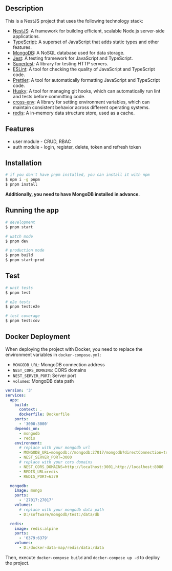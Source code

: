 ## Description

This is a NestJS project that uses the following technology stack:

- [NestJS](https://nestjs.com/): A framework for building efficient, scalable Node.js server-side applications.
- [TypeScript](https://www.typescriptlang.org/): A superset of JavaScript that adds static types and other features.
- [MongoDB](https://www.mongodb.com/): A NoSQL database used for data storage.
- [Jest](https://jestjs.io/): A testing framework for JavaScript and TypeScript.
- [Supertest](https://github.com/visionmedia/supertest): A library for testing HTTP servers.
- [ESLint](https://eslint.org/): A tool for checking the quality of JavaScript and TypeScript code.
- [Prettier](https://prettier.io/): A tool for automatically formatting JavaScript and TypeScript code.
- [Husky](https://typicode.github.io/husky/): A tool for managing git hooks, which can automatically run lint and tests before committing code.
- [cross-env](https://github.com/kentcdodds/cross-env): A library for setting environment variables, which can maintain consistent behavior across different operating systems.
- [redis](https://redis.io/): A in-memory data structure store, used as a cache.

## Features

- user module - CRUD, RBAC
- auth module - login, register, delete, token and refresh token

## Installation

```bash
# if you don't have pnpm installed, you can install it with npm
$ npm i -g pnpm
$ pnpm install
```

**Additionally, you need to have MongoDB installed in advance.**

## Running the app

```bash
# development
$ pnpm start

# watch mode
$ pnpm dev

# production mode
$ pnpm build
$ pnpm start:prod
```

## Test

```bash
# unit tests
$ pnpm test

# e2e tests
$ pnpm test:e2e

# test coverage
$ pnpm test:cov
```

## Docker Deployment

When deploying the project with Docker, you need to replace the environment variables in `docker-compose.yml`:

- `MONGODB_URL`: MongoDB connection address
- `NEST_CORS_DOMAINS`: CORS domains
- `NEST_SERVER_PORT`: Server port
- `volumes`: MongoDB data path

```yml
version: '3'
services:
  app:
    build:
      context: .
      dockerfile: Dockerfile
    ports:
      - '3000:3000'
    depends_on:
      - mongodb
      - redis
    environment:
      # replace with your mongodb url
      - MONGODB_URL=mongodb://mongodb:27017/mongodb?directConnection=true&serverSelectionTimeoutMS=2000&appName=mongosh+2.2.0
      - NEST_SERVER_PORT=3000
      # replace with your cors domains
      - NEST_CORS_DOMAINS=http://localhost:3001,http://localhost:8080
      - REDIS_URL=redis
      - REDIS_PORT=6379

  mongodb:
    image: mongo
    ports:
      - '27017:27017'
    volumes:
      # replace with your mongodb data path
      - D:/software/mongodb/test:/data/db

  redis:
    image: redis:alpine
    ports:
      - '6379:6379'
    volumes:
      - D:/docker-data-map/redis/data:/data
```

Then, execute `docker-compose build` and `docker-compose up -d` to deploy the project.
